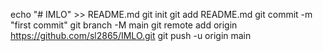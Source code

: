 echo "# IMLO" >> README.md
git init
git add README.md
git commit -m "first commit"
git branch -M main
git remote add origin https://github.com/sl2865/IMLO.git
git push -u origin main
